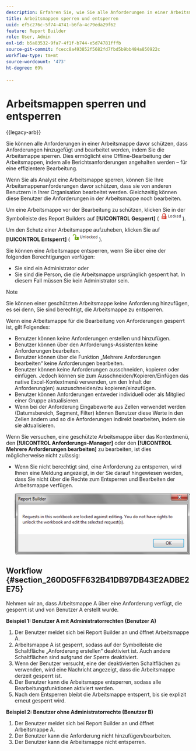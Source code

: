 ```yaml
---
description: Erfahren Sie, wie Sie alle Anforderungen in einer Arbeitsmappe vor dem Hinzufügen und Bearbeiten von Anforderungen schützen können, indem Sie die Arbeitsmappe sperren.
title: Arbeitsmappen sperren und entsperren
uuid: ef5c276c-5f74-4741-b6fa-4c79eda29f62
feature: Report Builder
role: User, Admin
exl-id: b5a83532-9fa7-4f1f-b744-e5d74781fffb
source-git-commit: fcecc8a493852f5682fd7fbd5b9bb484a850922c
workflow-type: tm+mt
source-wordcount: '473'
ht-degree: 69%

---
```


# Arbeitsmappen sperren und entsperren

{{legacy-arb}}

Sie können alle Anforderungen in einer Arbeitsmappe davor schützen, dass Anforderungen hinzugefügt und bearbeitet werden, indem Sie die Arbeitsmappe sperren. Dies ermöglicht eine Offline-Bearbeitung der Arbeitsmappen, indem alle Berichtsanforderungen angehalten werden – für eine effizientere Bearbeitung.

Wenn Sie als Analyst eine Arbeitsmappe sperren, können Sie Ihre Arbeitsmappenanforderungen davor schützen, dass sie von anderen Benutzern in Ihrer Organisation bearbeitet werden. Gleichzeitig können diese Benutzer die Anforderungen in der Arbeitsmappe noch bearbeiten.

Um eine Arbeitsmappe vor der Bearbeitung zu schützen, klicken Sie in der Symbolleiste des Report Builders auf **[!UICONTROL Gesperrt]** ( ![](assets/locked_icon.png)).

Um den Schutz einer Arbeitsmappe aufzuheben, klicken Sie auf **[!UICONTROL Entsperrt]** ( ![](assets/unlocked_icon.png)).

Sie können eine Arbeitsmappe entsperren, wenn Sie über eine der folgenden Berechtigungen verfügen:

* Sie sind ein Administrator oder
* Sie sind die Person, die die Arbeitsmappe ursprünglich gesperrt hat. In diesem Fall müssen Sie kein Administrator sein.

>[!NOTE]
>
>Sie können einer geschützten Arbeitsmappe keine Anforderung hinzufügen, es sei denn, Sie sind berechtigt, die Arbeitsmappe zu entsperren.

Wenn eine Arbeitsmappe für die Bearbeitung von Anforderungen gesperrt ist, gilt Folgendes:

* Benutzer können keine Anforderungen erstellen und hinzufügen.
* Benutzer können über den Anforderungs-Assistenten keine Anforderungen bearbeiten.
* Benutzer können über die Funktion „Mehrere Anforderungen bearbeiten“ keine Anforderungen bearbeiten.
* Benutzer können keine Anforderungen ausschneiden, kopieren oder einfügen. Jedoch können sie zum Ausschneiden/Kopieren/Einfügen das native Excel-Kontextmenü verwenden, um den Inhalt der Anforderung(en) auszuschneiden/zu kopieren/einzufügen.
* Benutzer können Anforderungen entweder individuell oder als Mitglied einer Gruppe aktualisieren.
* Wenn bei der Anforderung Eingabewerte aus Zellen verwendet werden (Datumsbereich, Segment, Filter) können Benutzer diese Werte in den Zellen ändern und so die Anforderungen indirekt bearbeiten, indem sie sie aktualisieren.

Wenn Sie versuchen, eine geschützte Arbeitsmappe über das Kontextmenü, den **[!UICONTROL Anforderungs-Manager]** oder den **[!UICONTROL Mehrere Anforderungen bearbeiten]** zu bearbeiten, ist dies möglicherweise nicht zulässig:

* Wenn Sie nicht berechtigt sind, eine Anforderung zu entsperren, wird Ihnen eine Meldung angezeigt, in der Sie darauf hingewiesen werden, dass Sie nicht über die Rechte zum Entsperren und Bearbeiten der Arbeitsmappe verfügen.

  ![Screenshot mit der Fehlermeldung, wenn Sie nicht über die Berechtigung zum Entsperren einer Anforderung verfügen.](assets/locked_workbook_error.png)

## Workflow {#section_260D05FF632B41DB97DB43E2ADBE2E75}

Nehmen wir an, dass Arbeitsmappe A über eine Anforderung verfügt, die gesperrt ist und von Benutzer A erstellt wurde.

**Beispiel 1: Benutzer A mit Administratorrechten (Benutzer A)**

1. Der Benutzer meldet sich bei Report Builder an und öffnet Arbeitsmappe A.
1. Arbeitsmappe A ist gesperrt, sodass auf der Symbolleiste die Schaltfläche „Anforderung erstellen“ deaktiviert ist. Auch andere Schaltflächen sind aufgrund der Sperre deaktiviert.
1. Wenn der Benutzer versucht, eine der deaktivierten Schaltflächen zu verwenden, wird eine Nachricht angezeigt, dass die Arbeitsmappe derzeit gesperrt ist.
1. Der Benutzer kann die Arbeitsmappe entsperren, sodass alle Bearbeitungsfunktionen aktiviert werden.
1. Nach dem Entsperren bleibt die Arbeitsmappe entsperrt, bis sie explizit erneut gesperrt wird.

**Beispiel 2: Benutzer ohne Administratorrechte (Benutzer B)**

1. Der Benutzer meldet sich bei Report Builder an und öffnet Arbeitsmappe A.
1. Der Benutzer kann die Anforderung nicht hinzufügen/bearbeiten.
1. Der Benutzer kann die Arbeitsmappe nicht entsperren.
